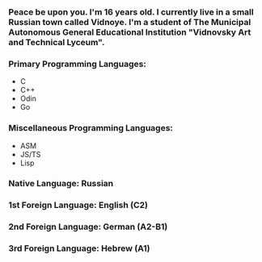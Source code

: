 ### Peace be upon you. I'm 16 years old. I currently live in a small Russian town called Vidnoye. I'm a student of The Municipal Autonomous General Educational Institution "Vidnovsky Art and Technical Lyceum".
### Primary Programming Languages:
- C
- C++
- Odin
- Go

### Miscellaneous Programming Languages:
- ASM
- JS/TS
- Lisp

### Native Language: Russian
### 1st Foreign Language: English (C2)
### 2nd Foreign Language: German (A2-B1)
### 3rd Foreign Language: Hebrew (A1)

